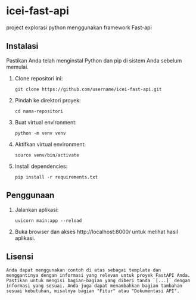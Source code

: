 # icei-fast-api
project explorasi python menggunakan framework Fast-api
## Instalasi

Pastikan Anda telah menginstal Python dan pip di sistem Anda sebelum memulai.

1. Clone repositori ini:

   ```shell
   git clone https://github.com/username/icei-fast-api.git
   
2. Pindah ke direktori proyek:
   ```shell
   cd nama-repositori
3. Buat virtual environment:
   ```shell
   python -m venv venv
4. Aktifkan virtual environment:
   ```shell
   source venv/bin/activate
5. Install dependencies:
   ```shell
   pip install -r requirements.txt

## Penggunaan

1. Jalankan aplikasi:
   ```shell
   uvicorn main:app --reload
2. Buka browser dan akses http://localhost:8000/ untuk melihat hasil aplikasi.

## Lisensi 
   ```adriuno
  Anda dapat menggunakan contoh di atas sebagai template dan menggantinya dengan informasi yang relevan untuk proyek FastAPI Anda. Pastikan untuk mengisi bagian-bagian yang diberi tanda `[...]` dengan informasi yang sesuai. Anda juga dapat menambahkan bagian tambahan sesuai kebutuhan, misalnya bagian "Fitur" atau "Dokumentasi API".


